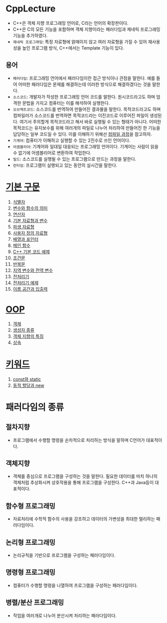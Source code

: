 # CppLecture
- C++은 객체 지향 프로그래밍 언어로, C라는 언어의 확장판이다.
- C++은 C의 모든 기능을 포함하며 객체 지향이라는 패러다임과 제네릭 프로그래밍 기능을 추가하였다.
- `제네릭 프로그래밍`: 특정 자료형에 얽매이지 않고 여러 자료형을 가질 수 있어 재사용성을 높인 프로그램 방식, C++에서는 Template 기능이 있다.
## 용어
- `패러다임`: 프로그래밍 언어에서 패러다임이란 접근 방식이나 관점을 말한다. 예를 들어 어떠한 패러다임은 문제를 해결하는데 이러한 방식으로 해결하겠다는 것을 말한다.
- `소스코드`: 개발자가 작성한 프로그래밍 언어 코드를 말한다. 원시코드라고도 하며 엄격한 문법을 가지고 컴퓨터는 이를 해석하여 실행한다.
- `오브젝트코드`: 소스코드를 번역하여 만들어진 결과물을 말한다. 목적코드라고도 하며 컴파일러가 소스코드를 번역하면 목적코드라는 이진코드로 이루어진 파일이 생성된다. 여기서 주의할게 목적코드라고 해서 바로 실행될 수 있는 형태가 아니다. 어떠한 목적코드는 유지보수를 위해 여러개의 파일로 나누어 처리하여 만들어진 한 기능을 담당하는 일부 코드일 수 있다. 이를 이해하기 위해선 [컴파일 과정](./CompileProcess/)을 참고하자.
- `기계어`: 컴퓨터가 이해하고 실행할 수 있는 2진수로 쓰인 언어이다.
- `어셈블리어`: 기계어와 일대일 대응되는 프로그래밍 언어이다. 기계어는 사람이 읽을 수 없기에 어셈블리어로 변환하여 작업한다.
- `빌드`: 소스코드를 실행될 수 있는 프로그램으로 만드는 과정을 말한다.
- `런타임`: 프로그램이 실행되고 있는 동안의 실시간을 말한다.
# [기본 구문](./BasicSyntax/Syntax/)
1. [식별자](./BasicSyntax/Syntax/Identifier.md)
2. [변수와 함수의 의미](./BasicSyntax/Syntax/VariableAndFunction.md)
3. [연산자](./BasicSyntax/Syntax/Operator.md)
4. [기본 자료형과 변수](./BasicSyntax/Syntax/PrimaryDataType.md)
5. [파생 자료형](./BasicSyntax/Syntax/DerivedDataType.md)
6. [사용자 정의 자료형](./BasicSyntax/Syntax/UserDefinedDataType.md)
7. [배열과 포인터](./BasicSyntax/Syntax/ArrayAndPointer.md)
8. [메인 함수](./BasicSyntax/Syntax/MainFunction.md)
9. [C++ 기본 코드 예제](./BasicSyntax/Example/CppExample.md)
10. [조건문](./BasicSyntax/Syntax/IfConditionalStatements.md)
11. [반복문](./BasicSyntax/Syntax/LoopStatements.md)
12. [지역 변수와 전역 변수](./BasicSyntax/Syntax/LocalAndGlobalVariables.md)
13. [전처리기](./BasicSyntax/Syntax/Preprocessor.md)
14. [전처리기 예제](./BasicSyntax/Example/PreprocessorExample.md)
15. [이름 공간과 입출력](./BasicSyntax/Syntax/NamespaceAndIOstream.md)
# [OOP](./BasicSyntax/OOP/)
1. [객체](./BasicSyntax/OOP/ObjectOriented.md)
2. [생성자 종류](./BasicSyntax/OOP/Constructors.md)
3. [객체 지향의 특징](./BasicSyntax/OOP/CharacteristicsOfOOP.md)
4. [상속](./BasicSyntax/OOP/Inheritance)
# [키워드](./BasicSyntax/Keyword/)
1. [const와 static](./BasicSyntax/Keyword/ConstAndStatic.md)
2. [동적 할당과 new](./BasicSyntax/Keyword/Malloc.md)
# 패러다임의 종류
## 절차지향
- 프로그램에서 수행할 명령을 순차적으로 처리하는 방식을 말하며 C언어가 대표적이다.
## 객체지향
- 객체를 중심으로 프로그램을 구성하는 것을 말한다. 필요한 데이터를 마치 하나의 객체처럼 추상화시켜 상호작용을 통해 프로그램을 구성한다. C++과 Java등이 대표적이다.
## 함수형 프로그래밍
- 자료처리에 수학적 함수의 사용을 강조하고 데이터의 가변성을 최대한 멀리하는 패러다임이다.
## 논리형 프로그래밍
- 논리규칙을 기반으로 프로그램을 구성하는 패러다임이다.
## 명령형 프로그래밍
- 컴퓨터가 수행할 명령을 나열하여 프로그램을 구성하는 패러다임이다.
## 병렬/분산 프로그래밍
- 작업을 여러개로 나누어 분산시켜 처리하는 패러다임이다.